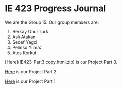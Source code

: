 # IE 423 Progress Journal

We are the Group 15. Our group members are:
1. Berkay Onur Turk
2. Aslı Atakan
3. Sedef Yagci
4. Pelinsu Yilmaz
5. Ates Korkut.


[Here](IE423-Part3 copy.html.zip) is our Project Part 3.

[Here](part2group15.html) is our Project Part  2.

[Here](Report.html) is our Project Part 1 

